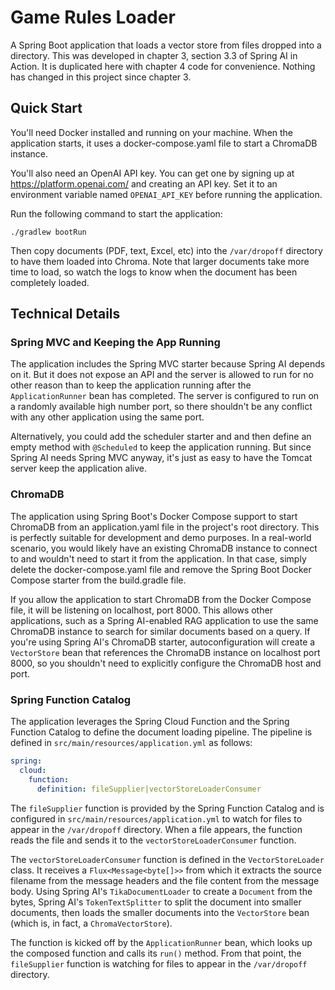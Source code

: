 # Game Rules Loader
A Spring Boot application that loads a vector store from files dropped into
a directory. This was developed in chapter 3, section 3.3 of Spring AI in Action.
It is duplicated here with chapter 4 code for convenience. Nothing has changed
in this project since chapter 3.

## Quick Start
You'll need Docker installed and running on your machine. When the application
starts, it uses a docker-compose.yaml file to start a ChromaDB instance.

You'll also need an OpenAI API key. You can get one by signing up at
https://platform.openai.com/ and creating an API key. Set it to an environment
variable named `OPENAI_API_KEY` before running the application.

Run the following command to start the application:

```shell
./gradlew bootRun
```

Then copy documents (PDF, text, Excel, etc) into the `/var/dropoff` directory
to have them loaded into Chroma. Note that larger documents take more time to
load, so watch the logs to know when the document has been completely loaded.

## Technical Details

### Spring MVC and Keeping the App Running

The application includes the Spring MVC starter because Spring AI depends on
it. But it does not expose an API and the server is allowed to run for no
other reason than to keep the application running after the `ApplicationRunner`
bean has completed. The server is configured to run on a randomly available
high number port, so there shouldn't be any conflict with any other application
using the same port.

Alternatively, you could add the scheduler starter and
and then define an empty method with `@Scheduled` to keep the application
running. But since Spring AI needs Spring MVC anyway, it's just as easy to
have the Tomcat server keep the application alive.

### ChromaDB

The application using Spring Boot's Docker Compose support to start ChromaDB
from an application.yaml file in the project's root directory. This is
perfectly suitable for development and demo purposes. In a real-world scenario,
you would likely have an existing ChromaDB instance to connect to and wouldn't
need to start it from the application. In that case, simply delete the
docker-compose.yaml file and remove the Spring Boot Docker Compose starter
from the build.gradle file.

If you allow the application to start ChromaDB from the Docker Compose file,
it will be listening on localhost, port 8000. This allows other applications,
such as a Spring AI-enabled RAG application to use the same ChromaDB instance
to search for similar documents based on a query. If you're using Spring AI's
ChromaDB starter, autoconfiguration will create a `VectorStore` bean that
references the ChromaDB instance on localhost port 8000, so you shouldn't need
to explicitly configure the ChromaDB host and port.

### Spring Function Catalog

The application leverages the Spring Cloud Function and the Spring Function
Catalog to define the document loading pipeline. The pipeline is defined
in `src/main/resources/application.yml` as follows:

```yaml
spring:
  cloud:
    function:
      definition: fileSupplier|vectorStoreLoaderConsumer
```

The `fileSupplier` function is provided by the Spring Function Catalog and
is configured in `src/main/resources/application.yml` to watch for files to
appear in the `/var/dropoff` directory. When a file appears, the function
reads the file and sends it to the `vectorStoreLoaderConsumer` function.

The `vectorStoreLoaderConsumer` function is defined in the `VectorStoreLoader`
class. It receives a `Flux<Message<byte[]>>` from which it extracts the source
filename from the message headers and the file content from the message body.
Using Spring AI's `TikaDocumentLoader` to create a `Document` from the bytes,
Spring AI's `TokenTextSplitter` to split the document into smaller documents,
then loads the smaller documents into the `VectorStore` bean (which is, in fact,
a `ChromaVectorStore`).

The function is kicked off by the `ApplicationRunner` bean, which looks up
the composed function and calls its `run()` method. From that point, the
`fileSupplier` function is watching for files to appear in the `/var/dropoff`
directory.
